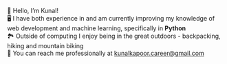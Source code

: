 👋 Hello, I’m Kunal!  
🖥️ I have both experience in and am currently improving my knowledge of web development and machine learning, specifically in **Python**  
🏞️ Outside of computing I enjoy being in the great outdoors - backpacking, hiking and mountain biking   
📧 You can reach me professionally at kunalkapoor.career@gmail.com

<!---
k-kapoor/k-kapoor is a ✨ special ✨ repository because its `README.md` (this file) appears on your GitHub profile.
You can click the Preview link to take a look at your changes.
--->
